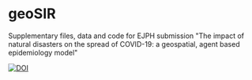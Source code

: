 # geoSIR
Supplementary files, data and code for EJPH submission "The impact of natural disasters on the spread of COVID-19: a geospatial, agent based epidemiology model"

[![DOI](https://zenodo.org/badge/272515335.svg)](https://zenodo.org/badge/latestdoi/272515335)
